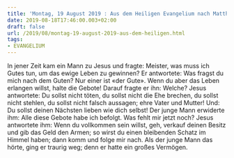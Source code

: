 ```yaml
---
title: 'Montag, 19 August 2019 : Aus dem Heiligen Evangelium nach Matthäus - Mt 19,16-22.'
date: 2019-08-18T17:46:00.003+02:00
draft: false
url: /2019/08/montag-19-august-2019-aus-dem-heiligen.html
tags: 
- EVANGELIUM
---
```


In jener Zeit kam ein Mann zu Jesus und fragte: Meister, was muss ich Gutes tun, um das ewige Leben zu gewinnen? Er antwortete: Was fragst du mich nach dem Guten? Nur einer ist «der Gute». Wenn du aber das Leben erlangen willst, halte die Gebote! Darauf fragte er ihn: Welche? Jesus antwortete: Du sollst nicht töten, du sollst nicht die Ehe brechen, du sollst nicht stehlen, du sollst nicht falsch aussagen; ehre Vater und Mutter! Und: Du sollst deinen Nächsten lieben wie dich selbst! Der junge Mann erwiderte ihm: Alle diese Gebote habe ich befolgt. Was fehlt mir jetzt noch? Jesus antwortete ihm: Wenn du vollkommen sein willst, geh, verkauf deinen Besitz und gib das Geld den Armen; so wirst du einen bleibenden Schatz im Himmel haben; dann komm und folge mir nach. Als der junge Mann das hörte, ging er traurig weg; denn er hatte ein großes Vermögen.